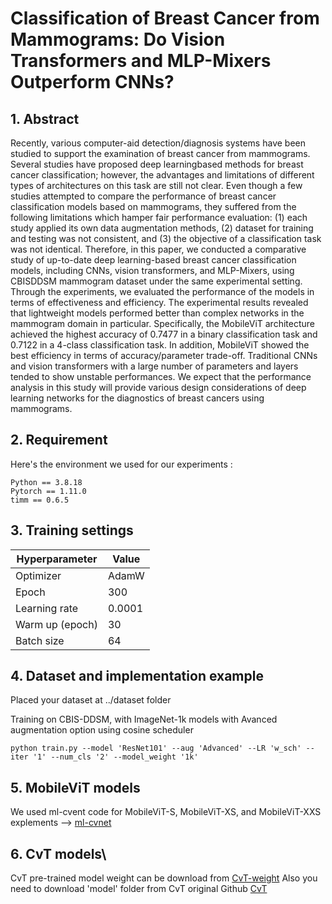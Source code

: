 # Classification of Breast Cancer from Mammograms: Do Vision Transformers and MLP-Mixers Outperform CNNs?

## 1. Abstract
Recently, various computer-aid detection/diagnosis systems have been studied to support the
examination of breast cancer from mammograms. Several studies have proposed deep learningbased methods for breast cancer classification; however, the advantages and limitations of
different types of architectures on this task are still not clear. Even though a few studies attempted
to compare the performance of breast cancer classification models based on mammograms,
they suffered from the following limitations which hamper fair performance evaluation: (1)
each study applied its own data augmentation methods, (2) dataset for training and testing was
not consistent, and (3) the objective of a classification task was not identical. Therefore, in
this paper, we conducted a comparative study of up-to-date deep learning-based breast cancer
classification models, including CNNs, vision transformers, and MLP-Mixers, using CBISDDSM mammogram dataset under the same experimental setting. Through the experiments,
we evaluated the performance of the models in terms of effectiveness and efficiency. The
experimental results revealed that lightweight models performed better than complex networks
in the mammogram domain in particular. Specifically, the MobileViT architecture achieved the
highest accuracy of 0.7477 in a binary classification task and 0.7122 in a 4-class classification
task. In addition, MobileViT showed the best efficiency in terms of accuracy/parameter trade-off.
Traditional CNNs and vision transformers with a large number of parameters and layers tended to
show unstable performances. We expect that the performance analysis in this study will provide
various design considerations of deep learning networks for the diagnostics of breast cancers
using mammograms.

## 2. Requirement
Here's the environment we used for our experiments :
```
Python == 3.8.18
Pytorch == 1.11.0
timm == 0.6.5
```
## 3. Training settings

|  Hyperparameter | Value |
| ------------- | ------------- |
| Optimizer | AdamW  |
| Epoch  | 300 |
| Learning rate  | 0.0001 |
| Warm up (epoch) | 30 |
| Batch size  | 64 |

## 4. Dataset and implementation example
Placed your dataset at ../dataset folder

Training on CBIS-DDSM, with ImageNet-1k models with Avanced augmentation option using cosine scheduler 
```
python train.py --model 'ResNet101' --aug 'Advanced' --LR 'w_sch' --iter '1' --num_cls '2' --model_weight '1k'
```

## 5. MobileViT models
We used ml-cvent code for MobileViT-S, MobileViT-XS, and MobileViT-XXS explements  -->
[ml-cvnet](https://github.com/apple/ml-cvnets/blob/7be93d3debd45c240a058e3f34a9e88d33c07a7d/docs/source/en/models/classification/README-classification-tutorial.md)

## 6. CvT models\
CvT pre-trained model weight can be download from [CvT-weight](https://drive.google.com/file/d/1-K8UmGXRdvJV4pn3DFQnMoLWftYgZoCm/view?usp=sharing)
Also you need to download 'model' folder from CvT original Github [CvT](https://github.com/microsoft/CvT/tree/f851e681966390779b71380d2600b52360ff4fe1)
